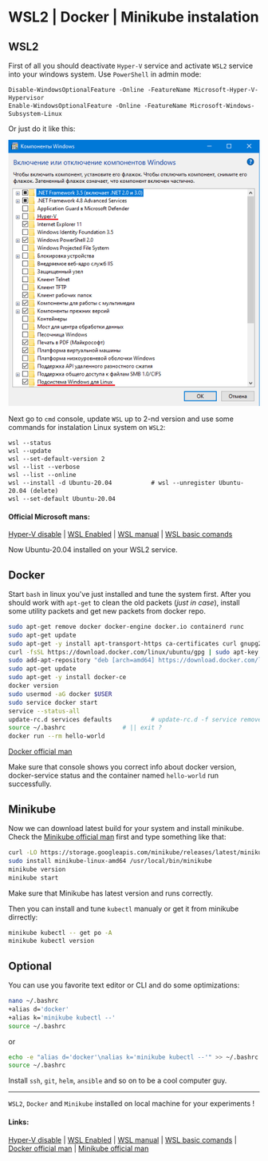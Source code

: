 # **WSL2 | Docker | Minikube instalation**

## WSL2

First of all you should deactivate `Hyper-V` service and activate `WSL2` service into your windows system. Use `PowerShell` in admin mode:
```Power Shell
Disable-WindowsOptionalFeature -Online -FeatureName Microsoft-Hyper-V-Hypervisor
Enable-WindowsOptionalFeature -Online -FeatureName Microsoft-Windows-Subsystem-Linux
```
Or just do it like this:

![Programms and components](https://raw.githubusercontent.com/kselnaag/WSL2_Docker_Minikube_inst/gh-pages/WSL.png "Programms and components")

Next go to `cmd` console, update `WSL` up to 2-nd version and use some commands for instalation Linux system on `WSL2`:
```CMD
wsl --status
wsl --update
wsl --set-default-version 2
wsl --list --verbose
wsl --list --online
wsl --install -d Ubuntu-20.04			# wsl --unregister Ubuntu-20.04 (delete)
wsl --set-default Ubuntu-20.04
```
#### Official Microsoft mans:
[Hyper-V disable](https://docs.microsoft.com/ru-ru/troubleshoot/windows-client/application-management/virtualization-apps-not-work-with-hyper-v) | 
[WSL Enabled](https://docs.microsoft.com/ru-ru/windows/wsl/install-on-server) | 
[WSL manual](https://docs.microsoft.com/ru-ru/windows/wsl/install-manual) | 
[WSL basic comands](https://docs.microsoft.com/ru-ru/windows/wsl/basic-commands) 

Now Ubuntu-20.04 installed on your WSL2 service.

## Docker

Start `bash` in linux you've just installed and tune the system first. After you should work with `apt-get` to clean the old packets (*just in case*), install some utility packets and get new packets from docker repo.
```bash
sudo apt-get remove docker docker-engine docker.io containerd runc
sudo apt-get update
sudo apt-get -y install apt-transport-https ca-certificates curl gnupg2 software-properties-common
curl -fsSL https://download.docker.com/linux/ubuntu/gpg | sudo apt-key add -
sudo add-apt-repository "deb [arch=amd64] https://download.docker.com/linux/ubuntu $(lsb_release -cs) stable"
sudo apt-get update
sudo apt-get -y install docker-ce
docker version
sudo usermod -aG docker $USER
sudo service docker start
service --status-all
update-rc.d services defaults  			# update-rc.d -f service remove
source ~/.bashrc 				# || exit ?
docker run --rm hello-world
```
[Docker official man](https://docs.docker.com/engine/install/ubuntu/)

Make sure  that console shows you correct info about docker version, docker-service status and the container named `hello-world` run successfully.

## Minikube

Now we can download latest build for your system and install minikube. Check the [Minikube official man](https://minikube.sigs.k8s.io/docs/start/) first and type something like that:
```bash
curl -LO https://storage.googleapis.com/minikube/releases/latest/minikube-linux-amd64
sudo install minikube-linux-amd64 /usr/local/bin/minikube
minikube version
minikube start
```
Make sure that Minikube has latest version and runs correctly.

Then you can install and tune `kubectl` manualy or get it from minikube dirrectly:
```bash
minikube kubectl -- get po -A
minikube kubectl version
```

## Optional

You can use you favorite text editor or CLI and do some optimizations:
```bash
nano ~/.bashrc
+alias d='docker'
+alias k='minikube kubectl --'
source ~/.bashrc
```
or
```bash
echo -e "alias d='docker'\nalias k='minikube kubectl --'" >> ~/.bashrc
source ~/.bashrc
```
Install `ssh`, `git`, `helm`, `ansible` and so on to be a cool computer guy. 
______

`WSL2`, `Docker` and `Minikube` installed on local machine for your experiments !

#### Links:
[Hyper-V disable](https://docs.microsoft.com/ru-ru/troubleshoot/windows-client/application-management/virtualization-apps-not-work-with-hyper-v) | 
[WSL Enabled](https://docs.microsoft.com/ru-ru/windows/wsl/install-on-server) | 
[WSL manual](https://docs.microsoft.com/ru-ru/windows/wsl/install-manual) | 
[WSL basic comands](https://docs.microsoft.com/ru-ru/windows/wsl/basic-commands) | 
[Docker official man](https://docs.docker.com/engine/install/ubuntu/) | 
[Minikube official man](https://minikube.sigs.k8s.io/docs/start/) 
